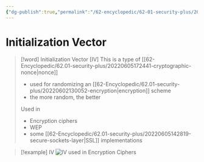 ```yaml
---
{"dg-publish":true,"permalink":"/62-encyclopedic/62-01-security-plus/20220605172736-initialization-vector/","dgHomeLink":true,"dgPassFrontmatter":false}
---
```



# Initialization Vector

>[!word] Initialization Vector [IV]
> This is a type of [[62-Encyclopedic/62.01-security-plus/20220605172441-cryptographic-nonce|nonce]]
> - used for randomizing an [[62-Encyclopedic/62.01-security-plus/20220602130052-encryption|encryption]] scheme 
> - the more random, the better 
> 
> Used in 
> - Encryption ciphers 
> - WEP 
> - some [[62-Encyclopedic/62.01-security-plus/20220605142819-secure-sockets-layer|SSL]] implementations 

> [!example] IV 
> ![IV used in Encryption Ciphers](https://raw.githubusercontent.com/SheepYY039/PicGo-images/main/img/20220605172908.png)
